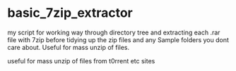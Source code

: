 # basic_7zip_extractor
my script for working way through directory tree and extracting each .rar file with 7zip before tidying up the zip files and any Sample folders you dont care about. Useful for mass unzip of files.

useful for mass unzip of files from t0rrent etc sites
